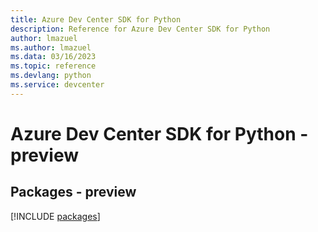```yaml
---
title: Azure Dev Center SDK for Python
description: Reference for Azure Dev Center SDK for Python
author: lmazuel
ms.author: lmazuel
ms.data: 03/16/2023
ms.topic: reference
ms.devlang: python
ms.service: devcenter
---
```

# Azure Dev Center SDK for Python - preview
## Packages - preview
[!INCLUDE [packages](dev-center-index.md)]